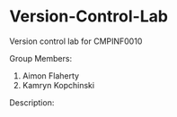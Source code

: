 # Version-Control-Lab
Version control lab for CMPINF0010

Group Members:
1. Aimon Flaherty
2. Kamryn Kopchinski

Description:

